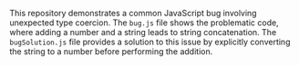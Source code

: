 This repository demonstrates a common JavaScript bug involving unexpected type coercion. The `bug.js` file shows the problematic code, where adding a number and a string leads to string concatenation. The `bugSolution.js` file provides a solution to this issue by explicitly converting the string to a number before performing the addition.